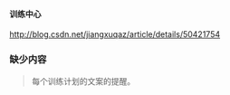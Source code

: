 
#### 训练中心


http://blog.csdn.net/jiangxuqaz/article/details/50421754



### 缺少内容

> 每个训练计划的文案的提醒。

